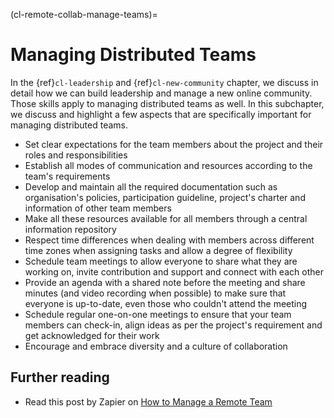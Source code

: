 (cl-remote-collab-manage-teams)=
# Managing Distributed Teams

In the {ref}`cl-leadership` and {ref}`cl-new-community` chapter, we discuss in detail how we can build leadership and manage a new online community.
Those skills apply to managing distributed teams as well.
In this subchapter, we discuss and highlight a few aspects that are specifically important for managing distributed teams.

- Set clear expectations for the team members about the project and their roles and responsibilities
- Establish all modes of communication and resources according to the team's requirements
- Develop and maintain all the required documentation such as organisation's policies, participation guideline, project's charter and information of other team members 
- Make all these resources available for all members through a central information repository 
- Respect time differences when dealing with members across different time zones when assigning tasks and allow a degree of flexibility
- Schedule team meetings to allow everyone to share what they are working on, invite contribution and support and connect with each other
- Provide an agenda with a shared note before the meeting and share minutes (and video recording when possible) to make sure that everyone is up-to-date, even those who couldn't attend the meeting
- Schedule regular one-on-one meetings to ensure that your team members can check-in, align ideas as per the project's requirement and get acknowledged for their work
- Encourage and embrace diversity and a culture of collaboration

## Further reading

- Read this post by Zapier on [How to Manage a Remote Team](https://zapier.com/learn/remote-work/how-manage-remote-team/)
